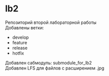 # lb2
Репозиторий второй лабораторной работы  
Добавлены ветки:
- develop
- feature
- release
- hotfix

Добавлен сабмодуль: submodule_for_lb2    
Добавлен LFS для файлов с расширением .jpg
